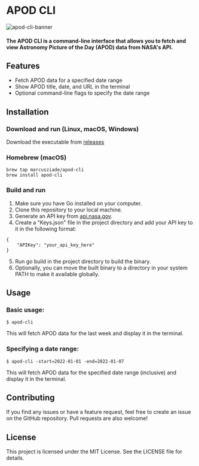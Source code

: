 # APOD CLI

![apod-cli-banner](https://user-images.githubusercontent.com/47460844/218305479-4f015d26-9cbe-40f6-ab4f-77a71416b385.png)
#### The APOD CLI is a command-line interface that allows you to fetch and view Astronomy Picture of the Day (APOD) data from NASA's API.

## Features
- Fetch APOD data for a specified date range
- Show APOD title, date, and URL in the terminal
- Optional command-line flags to specify the date range

## Installation
### Download and run (Linux, macOS, Windows) 
Download the executable from [releases](https://github.com/marcusziade/apod-cli/releases)

### Homebrew (macOS)
```
brew tap marcusziade/apod-cli
brew install apod-cli
```
### Build and run
1. Make sure you have Go installed on your computer.
2. Clone this repository to your local machine.
3. Generate an API key from [api.nasa.gov](https://api.nasa.gov/#signUp).
4. Create a "Keys.json" file in the project directory and add your API key to it in the following format:
```
{
    "APIKey": "your_api_key_here"
}
```
5. Run go build in the project directory to build the binary.
6. Optionally, you can move the built binary to a directory in your system PATH to make it available globally.

## Usage
### Basic usage:
```
$ apod-cli
```
This will fetch APOD data for the last week and display it in the terminal.

### Specifying a date range:
```
$ apod-cli -start=2022-01-01 -end=2022-01-07
```
This will fetch APOD data for the specified date range (inclusive) and display it in the terminal.

## Contributing
If you find any issues or have a feature request, feel free to create an issue on the GitHub repository. Pull requests are also welcome!

## License
This project is licensed under the MIT License. See the LICENSE file for details.
